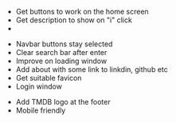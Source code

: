 <!--? MUST ?-->

- Get buttons to work on the home screen
- Get description to show on "i" click
-

<!--? NICE ?-->

- Navbar buttons stay selected
- Clear search bar after enter
- Improve on loading window
- Add about with some link to linkdin, github etc
- Get suitable favicon
- Login window

<!--? MAYBE ?-->

- Add TMDB logo at the footer
- Mobile friendly

